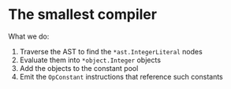 # The smallest compiler

What we do:

1. Traverse the AST to find the `*ast.IntegerLiteral` nodes
2. Evaluate them into `*object.Integer` objects
3. Add the objects to the constant pool
4. Emit the `OpConstant` instructions that reference such constants
